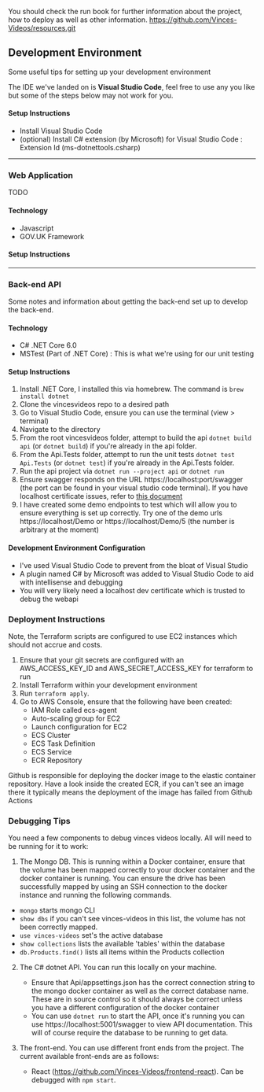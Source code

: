 You should check the run book for further information about the project, how to deploy as well as other information.
https://github.com/Vinces-Videos/resources.git

## Development Environment
Some useful tips for setting up your development environment

The IDE we've landed on is **Visual Studio Code**, feel free to use any you like but some of the steps below may not work for you.

#### Setup Instructions
- Install Visual Studio Code
- (optional) Install C# extension (by Microsoft) for Visual Studio Code : Extension Id (ms-dotnettools.csharp)

---
### Web Application
TODO

#### Technology
- Javascript
- GOV.UK Framework

#### Setup Instructions

---
### Back-end API
Some notes and information about getting the back-end set up to develop the back-end.

#### Technology
- C# .NET Core 6.0
- MSTest (Part of .NET Core) : This is what we're using for our unit testing

#### Setup Instructions
1. Install .NET Core, I installed this via homebrew. The command is `brew install dotnet`
2. Clone the vincesvideos repo to a desired path
3. Go to Visual Studio Code, ensure you can use the terminal (view > terminal)
4. Navigate to the directory
5. From the root vincesvideos folder, attempt to build the api `dotnet build api` (or `dotnet build`) if you're already in the api folder.
6. From the Api.Tests folder, attempt to run the unit tests `dotnet test Api.Tests` (or `dotnet test`) if you're already in the Api.Tests folder.
7. Run the api project via `dotnet run --project api` or `dotnet run`
8. Ensure swagger responds on the URL https://localhost:port/swagger (the port can be found in your visual studio code terminal). If you have localhost certificate issues, refer to [this document](https://docs.google.com/document/d/1Tmq-iHIfXu_bkeJ0O5CPDPkoUMKZeDTVcT0o48Vme1s/edit)
9. I have created some demo endpoints to test which will allow you to ensure everything is set up correctly. Try one of the demo urls https://localhost/Demo or https://localhost/Demo/5 (the number is arbitrary at the moment)

#### Development Environment Configuration
* I've used Visual Studio Code to prevent from the bloat of Visual Studio
* A plugin named C# by Microsoft was added to Visual Studio Code to aid with intellisense and debugging
* You will very likely need a localhost dev certificate which is trusted to debug the webapi

### Deployment Instructions
Note, the Terraform scripts are configured to use EC2 instances which should not accrue and costs.

1. Ensure that your git secrets are configured with an AWS_ACCESS_KEY_ID and AWS_SECRET_ACCESS_KEY for terraform to run
2. Install Terraform within your development environment
2. Run `terraform apply`. 
3. Go to AWS Console, ensure that the following have been created:
    * IAM Role called ecs-agent
    * Auto-scaling group for EC2
    * Launch configuration for EC2
    * ECS Cluster
    * ECS Task Definition
    * ECS Service
    * ECR Repository

Github is responsible for deploying the docker image to the elastic container repository. Have a look inside the created ECR, if you can't see an image there it typically means the deployment of the image has failed from Github Actions

### Debugging Tips
You need a few components to debug vinces videos locally. All will need to be running for it to work:
1. The Mongo DB. This is running within a Docker container, ensure that the volume has been mapped correctly to your docker container and the docker container is running. You can ensure the drive has been successfully mapped by using an SSH connection to the docker instance and running the following commands.
 * `mongo` starts mongo CLI
 * `show dbs` if you can't see vinces-videos in this list, the volume has not been correctly mapped.
 * `use vinces-videos` set's the active database
 * `show collections` lists the available 'tables' within the database
 * `db.Products.find()` lists all items within the Products collection

2. The C# dotnet API. You can run this locally on your machine.
    * Ensure that Api/appsettings.json has the correct connection string to the mongo docker container as well as the correct database name. These are in source control so it should always be correct unless you have a different configuration of the docker container
    * You can use `dotnet run` to start the API, once it's running you can use https://localhost:5001/swagger to view API documentation. This will of course require the database to be running to get data.

3. The front-end. You can use different front ends from the project. The current available front-ends are as follows:
    * React (https://github.com/Vinces-Videos/frontend-react). Can be debugged with `npm start`.